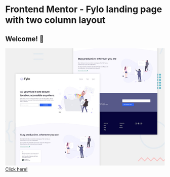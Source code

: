 # Frontend Mentor - Fylo landing page with two column layout

## Welcome! 👋

![Design preview for the Fylo landing page with two column layout challenge](./design/desktop-preview.jpg)
[Click here!](https://fylo-landing-page-jiment4.netlify.app/ "Fylo Challenge") 


